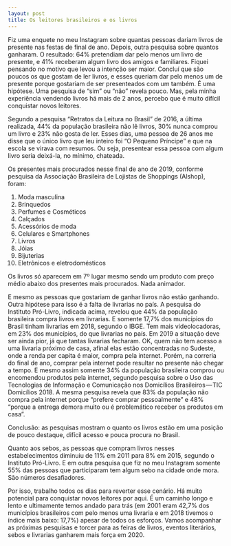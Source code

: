 ```yaml
---
layout: post
title: Os leitores brasileiros e os livros
---
```


Fiz uma enquete no meu Instagram sobre quantas pessoas dariam livros de presente nas festas de final de ano. Depois, outra pesquisa sobre quantos ganharam. O resultado: 64% pretendiam dar pelo menos um livro de presente, e 41% receberam algum livro dos amigos e familiares. Fiquei pensando no motivo que levou a intenção ser maior. Concluí que são poucos os que gostam de ler livros, e esses queriam dar pelo menos um de presente porque gostariam de ser presenteados com um também. É uma hipótese. Uma pesquisa de “sim” ou “não” revela pouco. Mas, pela minha experiência vendendo livros há mais de 2 anos, percebo que é muito difícil conquistar novos leitores.

Segundo a pesquisa “Retratos da Leitura no Brasil” de 2016, a última realizada, 44% da população brasileira não lê livros, 30% nunca comprou um livro e 23% não gosta de ler. Esses dias, uma pessoa de 26 anos me disse que o único livro que leu inteiro foi “O Pequeno Príncipe” e que na escola se virava com resumos. Ou seja, presentear essa pessoa com algum livro seria deixá-la, no mínimo, chateada.

Os presentes mais procurados nesse final de ano de 2019, conforme pesquisa da Associação Brasileira de Lojistas de Shoppings (Alshop), foram:

1. Moda masculina
2. Brinquedos
3. Perfumes e Cosméticos
4. Calçados
5. Acessórios de moda
6. Celulares e Smartphones
7. Livros
8. Jóias
9. Bijuterias
10. Eletrônicos e eletrodomésticos

Os livros só aparecem em 7º lugar mesmo sendo um produto com preço médio abaixo dos presentes mais procurados. Nada animador.

E mesmo as pessoas que gostariam de ganhar livros não estão ganhando. Outra hipótese para isso é a falta de livrarias no país. A pesquisa do Instituto Pró-Livro, indicada acima, revelou que 44% da população brasileira compra livros em livrarias. E somente 17,7% dos municípios do Brasil tinham livrarias em 2018, segundo o IBGE. Tem mais videolocadoras, em 23% dos municípios, do que livrarias no país. Em 2019 a situação deve ser ainda pior, já que tantas livrarias fecharam. OK, quem não tem acesso a uma livraria próximo de casa, afinal elas estão concentradas no Sudeste, onde a renda per capita é maior, compra pela internet. Porém, na correria do final de ano, comprar pela internet pode resultar no presente não chegar a tempo. E mesmo assim somente 34% da população brasileira comprou ou encomendou produtos pela internet, segundo pesquisa sobre o Uso das Tecnologias de Informação e Comunicação nos Domicílios Brasileiros — TIC Domicílios 2018. A mesma pesquisa revela que 83% da população não compra pela internet porque “prefere comprar pessoalmente” e 48% “porque a entrega demora muito ou é problemático receber os produtos em casa”.

Conclusão: as pesquisas mostram o quanto os livros estão em uma posição de pouco destaque, difícil acesso e pouca procura no Brasil.

Quanto aos sebos, as pessoas que compram livros nesses estabelecimentos diminuiu de 11% em 2011 para 8% em 2015, segundo o Instituto Pró-Livro. E em outra pesquisa que fiz no meu Instagram somente 55% das pessoas que participaram tem algum sebo na cidade onde mora. São números desafiadores.

Por isso, trabalho todos os dias para reverter esse cenário. Há muito potencial para conquistar novos leitores por aqui. É um caminho longo e lento e ultimamente temos andado para trás (em 2001 eram 42,7% dos municípios brasileiros com pelo menos uma livraria e em 2018 tivemos o índice mais baixo: 17,7%) apesar de todos os esforços. Vamos acompanhar as próximas pesquisas e torcer para as feiras de livros, eventos literários, sebos e livrarias ganharem mais força em 2020.
